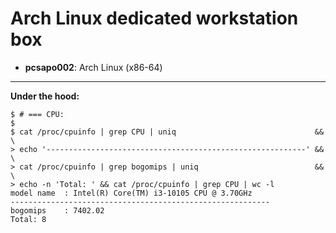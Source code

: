 # Arch Linux dedicated workstation box

* **pcsapo002**: Arch Linux (x86-64)

---

**Under the hood:**

```
$ # === CPU:
$
$ cat /proc/cpuinfo | grep CPU | uniq                               && \
> echo '----------------------------------------------------------' && \
> cat /proc/cpuinfo | grep bogomips | uniq                          && \
> echo -n 'Total: ' && cat /proc/cpuinfo | grep CPU | wc -l
model name	: Intel(R) Core(TM) i3-10105 CPU @ 3.70GHz
----------------------------------------------------------
bogomips	: 7402.02
Total: 8
```
